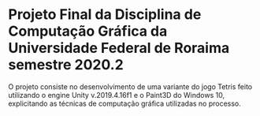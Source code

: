 # Projeto Final da Disciplina de Computação Gráfica da Universidade Federal de Roraima semestre 2020.2

O projeto consiste no desenvolvimento de uma variante do jogo Tetris feito utilizando o engine Unity v.2019.4.16f1 e o Paint3D do Windows 10, explicitando as técnicas de computação gráfica utilizadas no processo.
